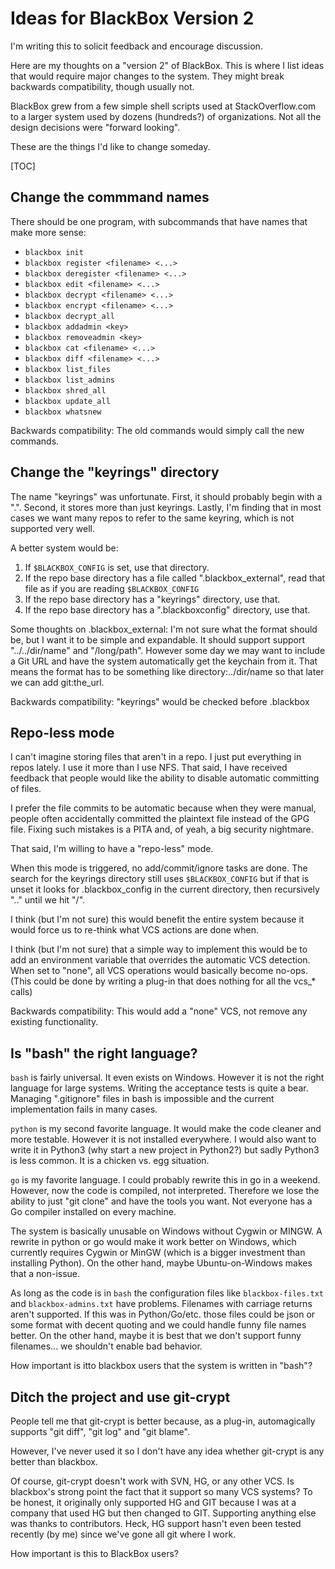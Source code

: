 # Ideas for BlackBox Version 2

I'm writing this to solicit feedback and encourage discussion.

Here are my thoughts on a "version 2" of BlackBox.  This is where
I list ideas that would require major changes to the system. They
might break backwards compatibility, though usually not.

BlackBox grew from a few simple shell scripts used at StackOverflow.com
to a larger system used by dozens (hundreds?) of organizations. Not
all the design decisions were "forward looking".

These are the things I'd like to change someday.

[TOC]

## Change the commmand names

There should be one program, with subcommands that have names that make more sense:

* `blackbox init`
* `blackbox register <filename> <...>`
* `blackbox deregister <filename> <...>`
* `blackbox edit <filename> <...>`
* `blackbox decrypt <filename> <...>`
* `blackbox encrypt <filename> <...>`
* `blackbox decrypt_all`
* `blackbox addadmin <key>`
* `blackbox removeadmin <key>`
* `blackbox cat <filename> <...>`
* `blackbox diff <filename> <...>`
* `blackbox list_files`
* `blackbox list_admins`
* `blackbox shred_all`
* `blackbox update_all`
* `blackbox whatsnew`

Backwards compatibility: The old commands would simply call the new commands.

## Change the "keyrings" directory

The name "keyrings" was unfortunate.  First, it should probably begin with a ".".  Second, it stores more than just keyrings.  Lastly, I'm finding that in most cases we want many repos to refer to the same keyring, which is not supported very well.

A better system would be:

1. If `$BLACKBOX_CONFIG` is set, use that directory.
2. If the repo base directory has a file called ".blackbox_external", read that file as if you are reading `$BLACKBOX_CONFIG`
3. If the repo base directory has a "keyrings" directory, use that.
4. If the repo base directory has a ".blackboxconfig" directory, use that.

Some thoughts on .blackbox_external:
I'm not sure what the format should be, but I want it to be simple and expandable.  It should support support "../../dir/name" and "/long/path".  However some day we may want to include a Git URL and have the system automatically get the keychain from it. That means the format has to be something like directory:../dir/name so that later we can add git:the_url.


Backwards compatibility: "keyrings" would be checked before .blackbox

## Repo-less mode

I can't imagine storing files that aren't in a repo. I just put everything in repos lately. I use it more than I use NFS.  That said, I have received feedback that people would like the ability to disable automatic committing of files.

I prefer the file commits to be automatic because when they were manual, people often accidentally committed the plaintext file instead of the GPG file.  Fixing such mistakes is a PITA and, of yeah, a big security nightmare.

That said, I'm willing to have a "repo-less" mode.

When this mode is triggered, no add/commit/ignore tasks are done.  The search for the keyrings directory still uses `$BLACKBOX_CONFIG` but if that is unset it looks for .blackbox_config in the current directory, then recursively ".." until we hit "/".

I think (but I'm not sure) this would benefit the entire system because it would force us to re-think what VCS actions are done when.

I think (but I'm not sure) that a simple way to implement this would be to add an environment variable that overrides the automatic VCS detection. When set to "none", all VCS operations would basically become no-ops.  (This could be done by writing a plug-in that does nothing for all the vcs_* calls)

Backwards compatibility: This would add a "none" VCS, not remove any existing functionality.


## Is "bash" the right language?

`bash` is fairly universal. It even exists on Windows.  However it is not the right language for large systems. Writing the acceptance tests is quite a bear.  Managing ".gitignore" files in bash is impossible and the current implementation fails in many cases.

`python` is my second favorite language. It would make the code cleaner and more testable. However it is not installed everywhere.  I would also want to write it in Python3 (why start a new project in Python2?) but sadly Python3 is less common.  It is a chicken vs. egg situation.

`go` is my favorite language. I could probably rewrite this in go in a weekend. However, now the code is compiled, not interpreted. Therefore we lose the ability to just "git clone" and have the tools you want.  Not everyone has a Go compiler installed on every machine.

The system is basically unusable on Windows without Cygwin or MINGW.  A rewrite in python or go would make it work better on Windows, which currently requires Cygwin or MinGW (which is a bigger investment than installing Python). On the other hand, maybe Ubuntu-on-Windows makes that a non-issue.

As long as the code is in `bash` the configuration files like `blackbox-files.txt` and `blackbox-admins.txt` have problems.  Filenames with carriage returns aren't supported.  If this was in Python/Go/etc. those files could be json or some format with decent quoting and we could handle funny file names better. On the other hand, maybe it is best that we don't support funny filenames... we shouldn't enable bad behavior.

How important is itto blackbox users that the system is written in "bash"?


## Ditch the project and use git-crypt

People tell me that git-crypt is better because, as a plug-in, automagically supports "git diff", "git log" and "git blame".

However, I've never used it so I don't have any idea whether git-crypt is any better than blackbox.

Of course, git-crypt doesn't work with SVN, HG, or any other VCS.  Is blackbox's strong point the fact that it support so many VCS systems?  To be honest, it originally only supported HG and GIT because I was at a company that used HG but then changed to GIT.  Supporting anything else was thanks to contributors. Heck, HG support hasn't even been tested recently (by me) since we've gone all git where I work.

How important is this to BlackBox users?
